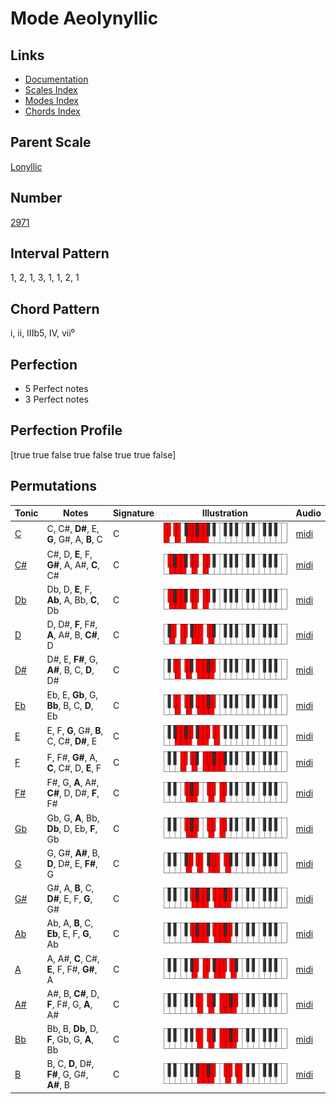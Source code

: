 # Mode Aeolynyllic

## Links

- [Documentation](README.md)
- [Scales Index](Scales.md)
- [Modes Index](Modes.md)
- [Chords Index](Chords.md)

## Parent Scale

[Lonyllic](ScaleLonyllic.md)

## Number

[2971](https://ianring.com/musictheory/scales/2971)

## Interval Pattern

1, 2, 1, 3, 1, 1, 2, 1

## Chord Pattern

i, ii, IIIb5, IV, vii⁰

## Perfection

- 5 Perfect notes
- 3 Perfect notes

## Perfection Profile

[true true false true false true true false]

## Permutations

| Tonic | Notes | Signature | Illustration | Audio |
|-------|-------|-----------|--------------|-------|
| [C](ModeCNaturalAeolynyllic.md) | C, C#, **D#**, E, **G**, G#, A, **B**, C | C | ![CNaturalAeolynyllic](ModeCNaturalAeolynyllic.png) | [midi](https://github.com/edipermadi/music/blob/main/docs/ModeCNaturalAeolynyllic.mid?raw=true) |
| [C#](ModeCSharpAeolynyllic.md) | C#, D, **E**, F, **G#**, A, A#, **C**, C# | C | ![CSharpAeolynyllic](ModeCSharpAeolynyllic.png) | [midi](https://github.com/edipermadi/music/blob/main/docs/ModeCSharpAeolynyllic.mid?raw=true) |
| [Db](ModeDFlatAeolynyllic.md) | Db, D, **E**, F, **Ab**, A, Bb, **C**, Db | C | ![DFlatAeolynyllic](ModeDFlatAeolynyllic.png) | [midi](https://github.com/edipermadi/music/blob/main/docs/ModeDFlatAeolynyllic.mid?raw=true) |
| [D](ModeDNaturalAeolynyllic.md) | D, D#, **F**, F#, **A**, A#, B, **C#**, D | C | ![DNaturalAeolynyllic](ModeDNaturalAeolynyllic.png) | [midi](https://github.com/edipermadi/music/blob/main/docs/ModeDNaturalAeolynyllic.mid?raw=true) |
| [D#](ModeDSharpAeolynyllic.md) | D#, E, **F#**, G, **A#**, B, C, **D**, D# | C | ![DSharpAeolynyllic](ModeDSharpAeolynyllic.png) | [midi](https://github.com/edipermadi/music/blob/main/docs/ModeDSharpAeolynyllic.mid?raw=true) |
| [Eb](ModeEFlatAeolynyllic.md) | Eb, E, **Gb**, G, **Bb**, B, C, **D**, Eb | C | ![EFlatAeolynyllic](ModeEFlatAeolynyllic.png) | [midi](https://github.com/edipermadi/music/blob/main/docs/ModeEFlatAeolynyllic.mid?raw=true) |
| [E](ModeENaturalAeolynyllic.md) | E, F, **G**, G#, **B**, C, C#, **D#**, E | C | ![ENaturalAeolynyllic](ModeENaturalAeolynyllic.png) | [midi](https://github.com/edipermadi/music/blob/main/docs/ModeENaturalAeolynyllic.mid?raw=true) |
| [F](ModeFNaturalAeolynyllic.md) | F, F#, **G#**, A, **C**, C#, D, **E**, F | C | ![FNaturalAeolynyllic](ModeFNaturalAeolynyllic.png) | [midi](https://github.com/edipermadi/music/blob/main/docs/ModeFNaturalAeolynyllic.mid?raw=true) |
| [F#](ModeFSharpAeolynyllic.md) | F#, G, **A**, A#, **C#**, D, D#, **F**, F# | C | ![FSharpAeolynyllic](ModeFSharpAeolynyllic.png) | [midi](https://github.com/edipermadi/music/blob/main/docs/ModeFSharpAeolynyllic.mid?raw=true) |
| [Gb](ModeGFlatAeolynyllic.md) | Gb, G, **A**, Bb, **Db**, D, Eb, **F**, Gb | C | ![GFlatAeolynyllic](ModeGFlatAeolynyllic.png) | [midi](https://github.com/edipermadi/music/blob/main/docs/ModeGFlatAeolynyllic.mid?raw=true) |
| [G](ModeGNaturalAeolynyllic.md) | G, G#, **A#**, B, **D**, D#, E, **F#**, G | C | ![GNaturalAeolynyllic](ModeGNaturalAeolynyllic.png) | [midi](https://github.com/edipermadi/music/blob/main/docs/ModeGNaturalAeolynyllic.mid?raw=true) |
| [G#](ModeGSharpAeolynyllic.md) | G#, A, **B**, C, **D#**, E, F, **G**, G# | C | ![GSharpAeolynyllic](ModeGSharpAeolynyllic.png) | [midi](https://github.com/edipermadi/music/blob/main/docs/ModeGSharpAeolynyllic.mid?raw=true) |
| [Ab](ModeAFlatAeolynyllic.md) | Ab, A, **B**, C, **Eb**, E, F, **G**, Ab | C | ![AFlatAeolynyllic](ModeAFlatAeolynyllic.png) | [midi](https://github.com/edipermadi/music/blob/main/docs/ModeAFlatAeolynyllic.mid?raw=true) |
| [A](ModeANaturalAeolynyllic.md) | A, A#, **C**, C#, **E**, F, F#, **G#**, A | C | ![ANaturalAeolynyllic](ModeANaturalAeolynyllic.png) | [midi](https://github.com/edipermadi/music/blob/main/docs/ModeANaturalAeolynyllic.mid?raw=true) |
| [A#](ModeASharpAeolynyllic.md) | A#, B, **C#**, D, **F**, F#, G, **A**, A# | C | ![ASharpAeolynyllic](ModeASharpAeolynyllic.png) | [midi](https://github.com/edipermadi/music/blob/main/docs/ModeASharpAeolynyllic.mid?raw=true) |
| [Bb](ModeBFlatAeolynyllic.md) | Bb, B, **Db**, D, **F**, Gb, G, **A**, Bb | C | ![BFlatAeolynyllic](ModeBFlatAeolynyllic.png) | [midi](https://github.com/edipermadi/music/blob/main/docs/ModeBFlatAeolynyllic.mid?raw=true) |
| [B](ModeBNaturalAeolynyllic.md) | B, C, **D**, D#, **F#**, G, G#, **A#**, B | C | ![BNaturalAeolynyllic](ModeBNaturalAeolynyllic.png) | [midi](https://github.com/edipermadi/music/blob/main/docs/ModeBNaturalAeolynyllic.mid?raw=true) |
